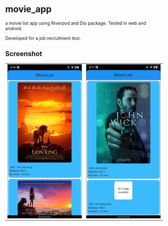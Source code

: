 # movie_app

a movie list app using Riverpod and Dio package. 
Tested in web and android.

Developed for a job recruitment test.

## Screenshot
| | |
|:-------------------------:|:-------------------------:|
|![home page a](screenshot/home_page_up.PNG)|![home page b](screenshot/home_page_down.PNG) |
